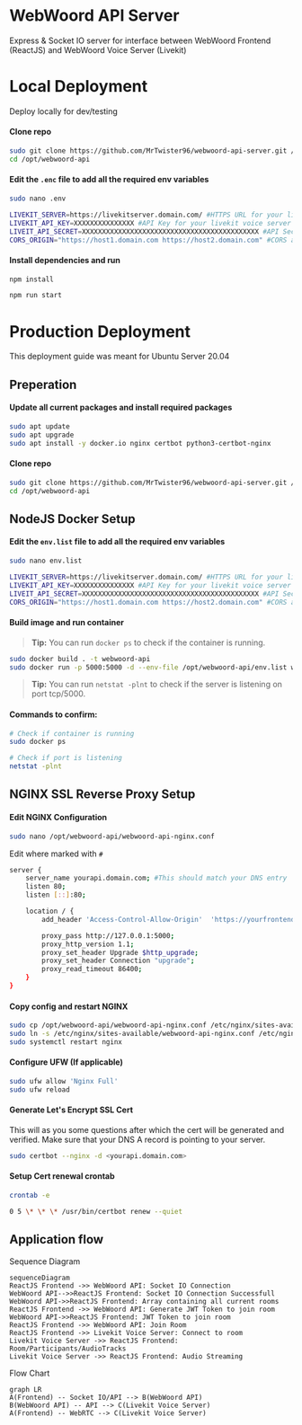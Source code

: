 # WebWoord API Server

Express & Socket IO server for interface between WebWoord Frontend (ReactJS) and WebWoord Voice Server (Livekit)

# Local Deployment

Deploy locally for dev/testing

#### Clone repo

```bash
sudo git clone https://github.com/MrTwister96/webwoord-api-server.git /opt/webwoord-api
cd /opt/webwoord-api
```

#### Edit the `.enc` file to add all the required env variables

```bash
sudo nano .env
```

```bash
LIVEKIT_SERVER=https://livekitserver.domain.com/ #HTTPS URL for your livekit voice server
LIVEKIT_API_KEY=XXXXXXXXXXXXXXX #API Key for your livekit voice server
LIVEIT_API_SECRET=XXXXXXXXXXXXXXXXXXXXXXXXXXXXXXXXXXXXXXXXXXXX #API Secret for you livekit voice server
CORS_ORIGIN="https://host1.domain.com https://host2.domain.com" #CORS allowed hosts seperated by spaces
```

#### Install dependencies and run

```bash
npm install

npm run start
```

# Production Deployment

This deployment guide was meant for Ubuntu Server 20.04

## Preperation

#### Update all current packages and install required packages

```bash
sudo apt update
sudo apt upgrade
sudo apt install -y docker.io nginx certbot python3-certbot-nginx
```

#### Clone repo

```bash
sudo git clone https://github.com/MrTwister96/webwoord-api-server.git /opt/webwoord-api
cd /opt/webwoord-api
```

## NodeJS Docker Setup

#### Edit the `env.list` file to add all the required env variables

```bash
sudo nano env.list
```

```bash
LIVEKIT_SERVER=https://livekitserver.domain.com/ #HTTPS URL for your livekit voice server
LIVEKIT_API_KEY=XXXXXXXXXXXXXXX #API Key for your livekit voice server
LIVEIT_API_SECRET=XXXXXXXXXXXXXXXXXXXXXXXXXXXXXXXXXXXXXXXXXXXX #API Secret for you livekit voice server
CORS_ORIGIN="https://host1.domain.com https://host2.domain.com" #CORS allowed hosts seperated by spaces
```

#### Build image and run container

> **Tip:** You can run `docker ps` to check if the container is running.

```bash
sudo docker build . -t webwoord-api
sudo docker run -p 5000:5000 -d --env-file /opt/webwoord-api/env.list webwoord-api
```

> **Tip:** You can run `netstat -plnt` to check if the server is listening on port tcp/5000.

#### Commands to confirm:

```bash
# Check if container is running
sudo docker ps

# Check if port is listening
netstat -plnt
```

## NGINX SSL Reverse Proxy Setup

#### Edit NGINX Configuration

```bash
sudo nano /opt/webwoord-api/webwoord-api-nginx.conf
```

Edit where marked with `#`

```bash
server {
    server_name yourapi.domain.com; #This should match your DNS entry
    listen 80;
    listen [::]:80;

    location / {
        add_header 'Access-Control-Allow-Origin'  'https://yourfrontend.domain.com'; #This should match the docker CORS Origin configuration

        proxy_pass http://127.0.0.1:5000;
        proxy_http_version 1.1;
        proxy_set_header Upgrade $http_upgrade;
        proxy_set_header Connection "upgrade";
        proxy_read_timeout 86400;
    }
}
```

#### Copy config and restart NGINX

```bash
sudo cp /opt/webwoord-api/webwoord-api-nginx.conf /etc/nginx/sites-available/webwoord-api-nginx.conf
sudo ln -s /etc/nginx/sites-available/webwoord-api-nginx.conf /etc/nginx/sites-enabled/webwoord-api-nginx.conf
sudo systemctl restart nginx
```

#### Configure UFW (If applicable)

```bash
sudo ufw allow 'Nginx Full'
sudo ufw reload
```

#### Generate Let's Encrypt SSL Cert

This will as you some questions after which the cert will be generated and verified. Make sure that your DNS A record is pointing to your server.

```bash
sudo certbot --nginx -d <yourapi.domain.com>
```

#### Setup Cert renewal crontab

```bash
crontab -e

0 5 \* \* \* /usr/bin/certbot renew --quiet
```

## Application flow

Sequence Diagram

```mermaid
sequenceDiagram
ReactJS Frontend ->> WebWoord API: Socket IO Connection
WebWoord API-->>ReactJS Frontend: Socket IO Connection Successfull
WebWoord API->>ReactJS Frontend: Array containing all current rooms
ReactJS Frontend ->> WebWoord API: Generate JWT Token to join room
WebWoord API->>ReactJS Frontend: JWT Token to join room
ReactJS Frontend ->> WebWoord API: Join Room
ReactJS Frontend ->> Livekit Voice Server: Connect to room
Livekit Voice Server ->> ReactJS Frontend: Room/Participants/AudioTracks
Livekit Voice Server ->> ReactJS Frontend: Audio Streaming

```

Flow Chart

```mermaid
graph LR
A(Frontend) -- Socket IO/API --> B(WebWoord API)
B(WebWoord API) -- API --> C(Livekit Voice Server)
A(Frontend) -- WebRTC --> C(Livekit Voice Server)
```
